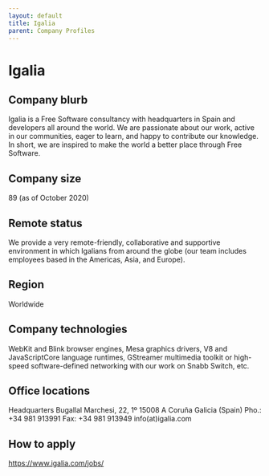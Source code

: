 ```yaml
---
layout: default
title: Igalia
parent: Company Profiles
---
```


# Igalia

## Company blurb

Igalia is a Free Software consultancy with headquarters in Spain and developers all around the world. We are passionate about our work, active in our communities, eager to learn, and happy to contribute our knowledge. In short, we are inspired to make the world a better place through Free Software.

## Company size

89 (as of October 2020)

## Remote status

We provide a very remote-friendly, collaborative and supportive environment in which Igalians from around the globe (our team includes employees based in the Americas, Asia, and Europe).

## Region

Worldwide

## Company technologies

WebKit and Blink browser engines, Mesa graphics drivers, V8 and JavaScriptCore language runtimes, GStreamer multimedia toolkit or high-speed software-defined networking with our work on Snabb Switch, etc.

## Office locations

Headquarters
Bugallal Marchesi, 22, 1º
15008 A Coruña
Galicia (Spain)
Pho.: +34 981 913991
Fax: +34 981 913949
info(at)igalia.com

## How to apply

https://www.igalia.com/jobs/
